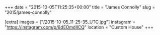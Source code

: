 +++
date = "2015-10-05T11:25:35+00:00"
title = "James Connolly"
slug = "2015/james-connolly"

[extra]
images = ["/2015-10-05_11-25-35_UTC.jpg"]
instagram = "https://instagram.com/p/8dEOmdIICQ"
location = "Custom House"
+++
